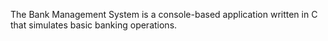 
The Bank Management System is a console-based application written in C that simulates basic banking operations. 
